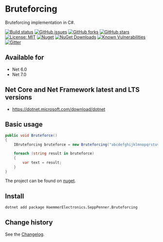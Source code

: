 Bruteforcing
====================================

Bruteforcing implementation in C#.

[![Build status](https://ci.appveyor.com/api/projects/status/gyev94dkfeka6csq?svg=true)](https://ci.appveyor.com/project/SeppPenner/bruteforcing-8op89)
[![GitHub issues](https://img.shields.io/github/issues/SeppPenner/Bruteforcing.svg)](https://github.com/SeppPenner/Bruteforcing/issues)
[![GitHub forks](https://img.shields.io/github/forks/SeppPenner/Bruteforcing.svg)](https://github.com/SeppPenner/Bruteforcing/network)
[![GitHub stars](https://img.shields.io/github/stars/SeppPenner/Bruteforcing.svg)](https://github.com/SeppPenner/Bruteforcing/stargazers)
[![License: MIT](https://img.shields.io/badge/License-MIT-blue.svg)](https://raw.githubusercontent.com/SeppPenner/Bruteforcing/master/License.txt)
[![Nuget](https://img.shields.io/badge/Bruteforcing-Nuget-brightgreen.svg)](https://www.nuget.org/packages/HaemmerElectronics.SeppPenner.Bruteforcing/)
[![NuGet Downloads](https://img.shields.io/nuget/dt/HaemmerElectronics.SeppPenner.Bruteforcing.svg)](https://www.nuget.org/packages/HaemmerElectronics.SeppPenner.Bruteforcing/)
[![Known Vulnerabilities](https://snyk.io/test/github/SeppPenner/Bruteforcing/badge.svg)](https://snyk.io/test/github/SeppPenner/Bruteforcing)
[![Gitter](https://badges.gitter.im/CSharpBruteforcing/community.svg)](https://gitter.im/CSharpBruteforcing/community?utm_source=badge&utm_medium=badge&utm_campaign=pr-badge)

## Available for
* Net 6.0
* Net 7.0

## Net Core and Net Framework latest and LTS versions
* https://dotnet.microsoft.com/download/dotnet

## Basic usage
```csharp
public void Bruteforce()
{
    IBruteforcing bruteforce = new Bruteforcing("abcdefghijklmnopqrstuvwxyz0123456789", 1, 3);

    foreach (string result in bruteforce)
    {
        var text = result;
    }
}
```

The project can be found on [nuget](https://www.nuget.org/packages/HaemmerElectronics.SeppPenner.Bruteforcing/).

## Install

```bash
dotnet add package HaemmerElectronics.SeppPenner.Bruteforcing
```

Change history
--------------

See the [Changelog](https://github.com/SeppPenner/Bruteforcing/blob/master/Changelog.md).